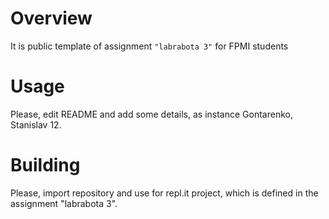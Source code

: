 # Overview

It is public template of assignment `"labrabota 3"` for FPMI students

# Usage

Please, edit README and add some details, as instance Gontarenko, Stanislav 12.

# Building

Please, import repository and use for repl.it project, which is defined in the assignment "labrabota 3".

